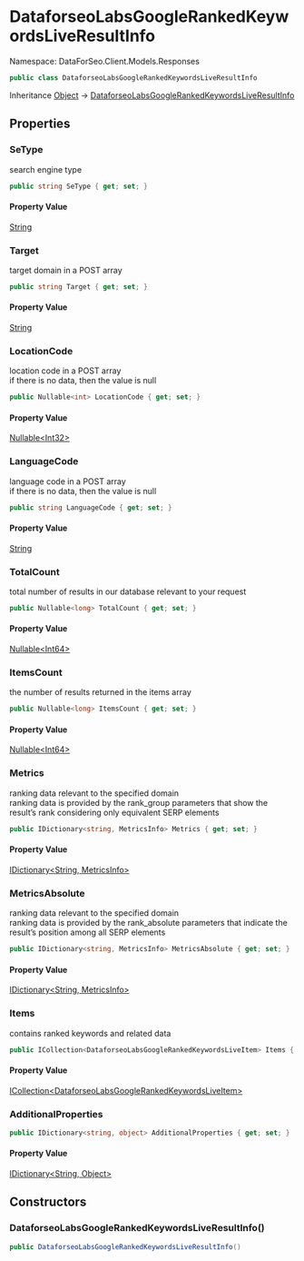 # DataforseoLabsGoogleRankedKeywordsLiveResultInfo

Namespace: DataForSeo.Client.Models.Responses

```csharp
public class DataforseoLabsGoogleRankedKeywordsLiveResultInfo
```

Inheritance [Object](https://docs.microsoft.com/en-us/dotnet/api/system.object) → [DataforseoLabsGoogleRankedKeywordsLiveResultInfo](./dataforseo.client.models.responses.dataforseolabsgooglerankedkeywordsliveresultinfo.md)

## Properties

### **SeType**

search engine type

```csharp
public string SeType { get; set; }
```

#### Property Value

[String](https://docs.microsoft.com/en-us/dotnet/api/system.string)<br>

### **Target**

target domain in a POST array

```csharp
public string Target { get; set; }
```

#### Property Value

[String](https://docs.microsoft.com/en-us/dotnet/api/system.string)<br>

### **LocationCode**

location code in a POST array
 <br>if there is no data, then the value is null

```csharp
public Nullable<int> LocationCode { get; set; }
```

#### Property Value

[Nullable&lt;Int32&gt;](https://docs.microsoft.com/en-us/dotnet/api/system.nullable-1)<br>

### **LanguageCode**

language code in a POST array
 <br>if there is no data, then the value is null

```csharp
public string LanguageCode { get; set; }
```

#### Property Value

[String](https://docs.microsoft.com/en-us/dotnet/api/system.string)<br>

### **TotalCount**

total number of results in our database relevant to your request

```csharp
public Nullable<long> TotalCount { get; set; }
```

#### Property Value

[Nullable&lt;Int64&gt;](https://docs.microsoft.com/en-us/dotnet/api/system.nullable-1)<br>

### **ItemsCount**

the number of results returned in the items array

```csharp
public Nullable<long> ItemsCount { get; set; }
```

#### Property Value

[Nullable&lt;Int64&gt;](https://docs.microsoft.com/en-us/dotnet/api/system.nullable-1)<br>

### **Metrics**

ranking data relevant to the specified domain
 <br>ranking data is provided by the rank_group parameters that show the result’s rank considering only equivalent SERP elements

```csharp
public IDictionary<string, MetricsInfo> Metrics { get; set; }
```

#### Property Value

[IDictionary&lt;String, MetricsInfo&gt;](./dataforseo.client.models.metricsinfo.md)<br>

### **MetricsAbsolute**

ranking data relevant to the specified domain
 <br>ranking data is provided by the rank_absolute parameters that indicate the result’s position among all SERP elements

```csharp
public IDictionary<string, MetricsInfo> MetricsAbsolute { get; set; }
```

#### Property Value

[IDictionary&lt;String, MetricsInfo&gt;](./dataforseo.client.models.metricsinfo.md)<br>

### **Items**

contains ranked keywords and related data

```csharp
public ICollection<DataforseoLabsGoogleRankedKeywordsLiveItem> Items { get; set; }
```

#### Property Value

[ICollection&lt;DataforseoLabsGoogleRankedKeywordsLiveItem&gt;](./dataforseo.client.models.dataforseolabsgooglerankedkeywordsliveitem.md)<br>

### **AdditionalProperties**

```csharp
public IDictionary<string, object> AdditionalProperties { get; set; }
```

#### Property Value

[IDictionary&lt;String, Object&gt;](https://docs.microsoft.com/en-us/dotnet/api/system.collections.generic.idictionary-2)<br>

## Constructors

### **DataforseoLabsGoogleRankedKeywordsLiveResultInfo()**

```csharp
public DataforseoLabsGoogleRankedKeywordsLiveResultInfo()
```
